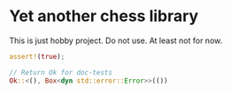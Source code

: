 # Yet another chess library

This is just hobby project. Do not use. At least not for now.

```rust
assert!(true);

// Return Ok for doc-tests
Ok::<(), Box<dyn std::error::Error>>(())
```
